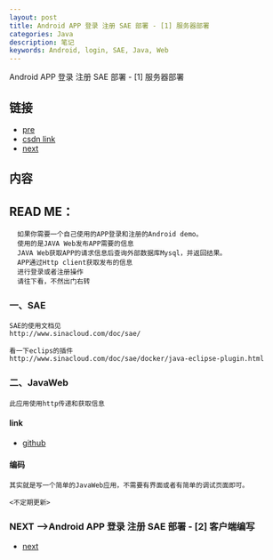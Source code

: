 ```yaml
---
layout: post
title: Android APP 登录 注册 SAE 部署 - [1] 服务器部署
categories: Java
description: 笔记
keywords: Android, login, SAE, Java, Web
---
```


Android APP 登录 注册 SAE 部署 - [1] 服务器部署

## 链接
* [pre](https://tsbxmw.github.io/2016/08/05/Android-app_test/)
* [csdn link](http://blog.csdn.net/mengwei2275/article/details/51537991)
* [next](https://tsbxmw.github.io/2016/08/05/Android-app_test_2/)

##  内容

## READ ME：    
      如果你需要一个自己使用的APP登录和注册的Android demo。
      使用的是JAVA Web发布APP需要的信息
      JAVA Web获取APP的请求信息后查询外部数据库Mysql，并返回结果。
      APP通过Http client获取发布的信息
      进行登录或者注册操作
      请往下看，不然出门右转
    
###  一、SAE

    SAE的使用文档见
    http://www.sinacloud.com/doc/sae/
    
    看一下eclips的插件
    http://www.sinacloud.com/doc/sae/docker/java-eclipse-plugin.html
    
###  二、JavaWeb

    此应用使用http传递和获取信息
    
#### link

* [github](https://github.com/tsbxmw/xxx1_server_web)

#### 编码

    其实就是写一个简单的JavaWeb应用，不需要有界面或者有简单的调试页面即可。
  
    <不定期更新>

### NEXT -->Android APP 登录 注册 SAE 部署 - [2] 客户端编写
* [next](https://tsbxmw.github.io/2016/08/05/Android-app_test_2/)
